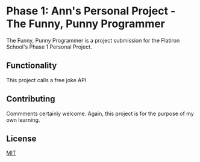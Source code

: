 # Phase 1: Ann's Personal Project - The Funny, Punny Programmer

The Funny, Punny Programmer is a project submission for the Flatiron School's Phase 1 Personal Project.

## Functionality

This project calls a free joke API



## Contributing

Commments certainly welcome. Again, this project is for the purpose of my own learning.

## License

[MIT](https://choosealicense.com/licenses/mit/)